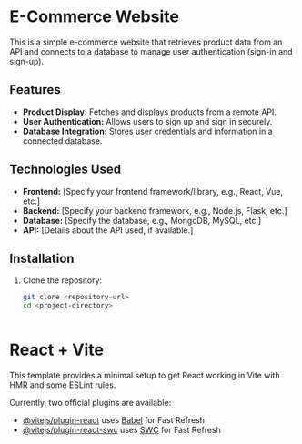 # E-Commerce Website

This is a simple e-commerce website that retrieves product data from an API and connects to a database to manage user authentication (sign-in and sign-up).

## Features

- **Product Display:** Fetches and displays products from a remote API.
- **User Authentication:** Allows users to sign up and sign in securely.
- **Database Integration:** Stores user credentials and information in a connected database.

## Technologies Used

- **Frontend:** [Specify your frontend framework/library, e.g., React, Vue, etc.]
- **Backend:** [Specify your backend framework, e.g., Node.js, Flask, etc.]
- **Database:** [Specify the database, e.g., MongoDB, MySQL, etc.]
- **API:** [Details about the API used, if available.]

## Installation

1. Clone the repository:
   ```bash
   git clone <repository-url>
   cd <project-directory>



# React + Vite

This template provides a minimal setup to get React working in Vite with HMR and some ESLint rules.

Currently, two official plugins are available:

- [@vitejs/plugin-react](https://github.com/vitejs/vite-plugin-react/blob/main/packages/plugin-react/README.md) uses [Babel](https://babeljs.io/) for Fast Refresh
- [@vitejs/plugin-react-swc](https://github.com/vitejs/vite-plugin-react-swc) uses [SWC](https://swc.rs/) for Fast Refresh
